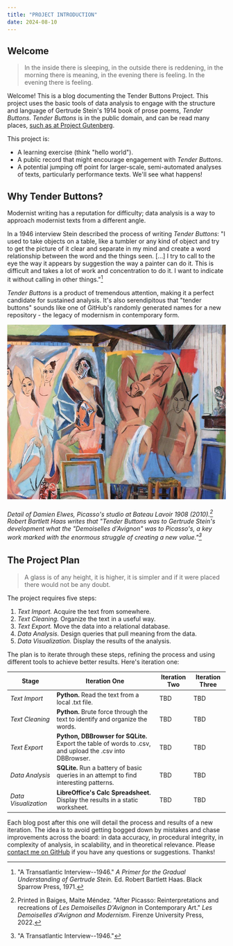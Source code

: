 ```yaml
---
title: "PROJECT INTRODUCTION"
date: 2024-08-10
---
```


## Welcome

> In the inside there is sleeping, in the outside there is reddening, in the morning there is meaning, in the evening there is feeling. In the evening there is feeling.

Welcome! This is a blog documenting the Tender Buttons Project. This project uses the basic tools of data analysis to engage with the structure and language of Gertrude Stein's 1914 book of prose poems, *Tender Buttons*. *Tender Buttons* is in the public domain, and can be read many places, [such as at Project Gutenberg](https://www.gutenberg.org/files/15396/15396-h/15396-h.htm).

This project is: 
 - A learning exercise (think "hello world").
 - A public record that might encourage engagement with *Tender Buttons*.
 - A potential jumping off point for larger-scale, semi-automated analyses of texts, particularly performance texts. We'll see what happens! 

## Why Tender Buttons?

Modernist writing has a reputation for difficulty; data analysis is a way to approach modernist texts from a different angle. 

In a 1946 interview Stein described the process of writing *Tender Buttons*: "I used to take objects on a table, like a tumbler or any kind of object and try to get the picture of it clear and separate in my mind and create a word relationship between the word and the things seen. [...] I try to call to the eye the way it appears by suggestion the way a painter can do it. This is difficult and takes a lot of work and concentration to do it. I want to indicate it without calling in other things."[^1] 

*Tender Buttons* is a product of tremendous attention, making it a perfect candidate for sustained analysis. It's also serendipitous that "tender buttons" sounds like one of GitHub's randomly generated names for a new repository - the legacy of modernism in contemporary form. 

![Damien Elwes, Picasso's studio at Bateau Lavoir 1908, 2010](https://github.com/a-location-1/tender-buttons/blob/main/images/Damien-Elwes-2010.png?raw=true)

###### Detail of Damien Elwes, *Picasso's studio at Bateau Lavoir 1908* (2010).[^2] Robert Bartlett Haas writes that "*Tender Buttons* was to Gertrude Stein's development what the "Demoiselles d'Avignon" was to Picasso's, a key work marked with the enormous struggle of creating a new value."[^3]

## The Project Plan

> A glass is of any height, it is higher, it is simpler and if it were placed there would not be any doubt. 

The project requires five steps:
1. *Text Import.* Acquire the text from somewhere.
2. *Text Cleaning.* Organize the text in a useful way.
3. *Text Export.* Move the data into a relational database.
4. *Data Analysis.* Design queries that pull meaning from the data.
5. *Data Visualization.* Display the results of the analysis. 

The plan is to iterate through these steps, refining the process and using different tools to achieve better results. Here's iteration one: 

| Stage      | Iteration One | Iteration Two | Iteration Three |
| ----------- | ----------- | ----------- | ----------- | 
| *Text Import*      | **Python.** Read the text from a local .txt file.   | TBD | TBD |
| *Text Cleaning*   | **Python.** Brute force through the text to identify and organize the words.   | TBD | TBD |
| *Text Export*   | **Python, DBBrowser for SQLite.** Export the table of words to .csv, and upload the .csv into DBBrowser. | TBD | TBD |
| *Data Analysis*   | **SQLite.** Run a battery of basic queries in an attempt to find interesting patterns. | TBD | TBD |
| *Data Visualization*   | **LibreOffice's Calc Spreadsheet.** Display the results in a static worksheet.   | TBD | TBD |

Each blog post after this one will detail the process and results of a new iteration. The idea is to avoid getting bogged down by mistakes and chase improvements across the board: in data accuracy, in procedural integrity, in complexity of analysis, in scalability, and in theoretical relevance. Please [contact me on GitHub](https://github.com/a-location-1) if you have any questions or suggestions. Thanks! 

[^1]: "A Transatlantic Interview--1946." *A Primer for the Gradual Understanding of Gertrude Stein.* Ed. Robert Bartlett Haas. Black Sparrow Press, 1971. 

[^2]: Printed in Baiges, Maite Méndez. "After Picasso: Reinterpretations and recreations of *Les Demoiselles D'Avignon* in Contemporary Art." *Les Demoiselles d'Avignon and Modernism.* Firenze University Press, 2022.

[^3]: "A Transatlantic Interview--1946."  

